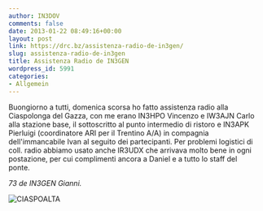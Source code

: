 ```yaml
---
author: IN3DOV
comments: false
date: 2013-01-22 08:49:16+00:00
layout: post
link: https://drc.bz/assistenza-radio-de-in3gen/
slug: assistenza-radio-de-in3gen
title: Assistenza Radio de IN3GEN
wordpress_id: 5991
categories:
- Allgemein
---
```


Buongiorno a tutti, domenica scorsa ho fatto assistenza radio alla Ciaspolonga del Gazza, con me erano IN3HPO Vincenzo e IW3AJN Carlo alla stazione base, il sottoscritto al punto intermedio di ristoro e IN3APK Pierluigi (coordinatore ARI per il Trentino A/A) in compagnia dell'immancabile Ivan al seguito dei partecipanti. Per problemi logistici di coll. radio abbiamo usato anche IR3UDX che arrivava molto bene in ogni postazione, per cui complimenti ancora a Daniel e a tutto lo staff del ponte.        

_73 de IN3GEN Gianni._

![CIASPOALTA](https://drc.bz/wp-content/uploads/2013/01/CIASPOALTA.jpg)
